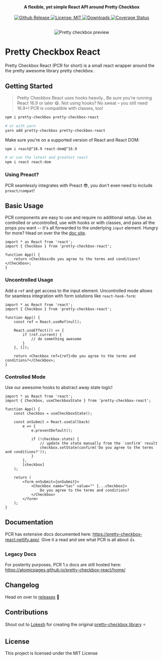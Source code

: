 <h4 align="center">A flexible, yet simple React API around Pretty Checkbox</h4>

<p align="center">
 <a href="https://github.com/atomicpages/pretty-checkbox-react/releases">
    <img src="https://img.shields.io/github/release/atomicpages/pretty-checkbox-react.svg?style=flat-square&colorA=8033b0&colorB=75b7dd" alt="Github Release">
  </a>
   <a href="https://github.com/atomicpages/pretty-checkbox-react/blob/master/LICENSE">
    <img alt="License: MIT" src="https://img.shields.io/github/license/atomicpages/pretty-checkbox-react.svg?style=flat-square">
  </a>
  <a href="https://www.npmjs.com/package/pretty-checkbox-react" target="_blank" rel="nofollow noreferred noopener">
    <img src="https://img.shields.io/npm/dm/pretty-checkbox-react.svg?style=flat-square" alt="Downloads">
  </a>
  <a href='https://coveralls.io/github/atomicpages/pretty-checkbox-react?branch=master' target="_blank" rel="nofollow noreferred noopener">
    <img alt="Coverage Status" src="https://img.shields.io/coveralls/github/atomicpages/pretty-checkbox-react/master.svg?style=flat-square">
  </a>
</p>
<br>

<div align="center">
    <img src="preview.gif" alt="Pretty checkbox preview" />
</div>

# Pretty Checkbox React

Pretty Checkbox React (PCR for short) is a small react wrapper around the the pretty awesome library pretty checkbox.

## Getting Started

> Pretty Checkbox React uses hooks heavily., Be sure you're running React 16.9 or later :smile:. Not using hooks? No sweat &ndash; you still need 16.9+! PCR is compatible with classes, too!

```sh
npm i pretty-checkbox pretty-checkbox-react

# or with yarn
yarn add pretty-checkbox pretty-checkbox-react
```

Make sure you're on a supported version of React and React DOM:

```sh
npm i react@^16.9 react-dom@^16.9

# or use the latest and greatest react
npm i react react-dom
```

### Using Preact?

PCR seamlessly integrates with Preact :sunglasses:, you don't even need to include `preact/compat`!

## Basic Usage

PCR components are easy to use and require no additional setup. Use as controlled or uncontrolled, use with hooks or with classes, and pass all the props you want -- it's all forwarded to the underlying `input` element. Hungry for more? Head on over the the [doc site](https://pretty-checkbox-react.netlify.app/).

```tsx
import * as React from 'react';
import { Checkbox } from 'pretty-checkbox-react';

function App() {
    return <Checkbox>Do you agree to the terms and conditions?</Checkbox>;
}
```

### Uncontrolled Usage

Add a `ref` and get access to the input element. Uncontrolled mode allows for seamless integration with form solutions like `react-hook-form`:

```tsx
import * as React from 'react';
import { Checkbox } from 'pretty-checkbox-react';

function App() {
    const ref = React.useRef(null);

    React.useEffect(() => {
        if (ref.current) {
            // do something awesome
        }
    }, []);

    return <Checkbox ref={ref}>Do you agree to the terms and conditions?</Checkbox>;
}
```

### Controlled Mode

Use our awesome hooks to abstract away state logic!

```tsx
import * as React from 'react';
import { Checkbox, useCheckboxState } from 'pretty-checkbox-react';

function App() {
    const checkbox = useCheckboxState();

    const onSubmit = React.useCallback(
        e => {
            e.preventDefault();

            if (!checkbox.state) {
                // update the state manually from the `confirm` result
                checkbox.setState(confirm('Do you agree to the terms and conditions?'));
            }
        },
        [checkbox]
    );

    return (
        <form onSubmit={onSubmit}>
            <Checkbox name="tac" value="" {...checkbox}>
                Do you agree to the terms and conditions?
            </Checkbox>
        </form>
    );
}
```

## Documentation

PCR has extensive docs documented here: https://pretty-checkbox-react.netlify.app/. Give it a read and see what PCR is all about :+1:.

### Legacy Docs

For posterity purposes, PCR 1.x docs are still hosted here: https://atomicpages.github.io/pretty-checkbox-react/home/

## Changelog

Head on over to [releases](https://github.com/atomicpages/pretty-checkbox-react/releases) :tada:

## Contributions

Shout out to [Lokesh](https://github.com/lokesh-coder) for creating the original [pretty-checkbox library](https://github.com/lokesh-coder/pretty-checkbox) :star:

## License

This project is licensed under the MIT License
